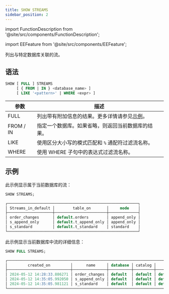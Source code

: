 ```yaml
---
title: SHOW STREAMS
sidebar_position: 2
---
```

import FunctionDescription from '@site/src/components/FunctionDescription';

<FunctionDescription description="引入或更新于：v1.2.460"/>

import EEFeature from '@site/src/components/EEFeature';

<EEFeature featureName='STREAM'/>

列出与特定数据库关联的流。

## 语法

```sql
SHOW [ FULL ] STREAMS 
     [ { FROM | IN } <database_name> ]  
     [ LIKE '<pattern>' | WHERE <expr> ]
```

| 参数      | 描述                                                                                  |
|-----------|----------------------------------------------------------------------------------------------|
| FULL      | 列出带有附加信息的结果。更多详情请参见[示例](#examples)。   |
| FROM / IN | 指定一个数据库。如果省略，则返回当前数据库的结果。 |
| LIKE      | 使用区分大小写的模式匹配和 `%` 通配符过滤流名称。        |
| WHERE     | 使用 WHERE 子句中的表达式过滤流名称。                            |

## 示例

此示例显示属于当前数据库的流：

```sql
SHOW STREAMS;

┌──────────────────────────────────────────────────────────┐
│ Streams_in_default │        table_on       │     mode    │
├────────────────────┼───────────────────────┼─────────────┤
│ order_changes      │ default.orders        │ append_only │
│ s_append_only      │ default.t_append_only │ append_only │
│ s_standard         │ default.t_standard    │ standard    │
└──────────────────────────────────────────────────────────┘
```

此示例显示当前数据库中流的详细信息：

```sql
SHOW FULL STREAMS;

┌─────────────────────────────────────────────────────────────────────────────────────────────────────────────────────────────────────────────────────┐
│         created_on         │      name     │ database │ catalog │        table_on       │       owner      │ comment │     mode    │ invalid_reason │
├────────────────────────────┼───────────────┼──────────┼─────────┼───────────────────────┼──────────────────┼─────────┼─────────────┼────────────────┤
│ 2024-05-12 14:28:33.886271 │ order_changes │ default  │ default │ default.orders        │ NULL             │         │ append_only │                │
│ 2024-05-12 14:35:05.992050 │ s_append_only │ default  │ default │ default.t_append_only │ NULL             │         │ append_only │                │
│ 2024-05-12 14:35:05.981121 │ s_standard    │ default  │ default │ default.t_standard    │ NULL             │         │ standard    │                │
└─────────────────────────────────────────────────────────────────────────────────────────────────────────────────────────────────────────────────────┘
```